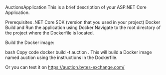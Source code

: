 ﻿AuctionsApplication
This is a brief description of your ASP.NET Core Application.

Prerequisites
.NET Core SDK (version that you used in your project)
Docker
Build and Run the application using Docker
Navigate to the root directory of the project where the Dockerfile is located.

Build the Docker image:

bash
Copy code
docker build -t auction .
This will build a Docker image named auction using the instructions in the Dockerfile.

Or you can test it on https://auction.bytes-exchange.com/